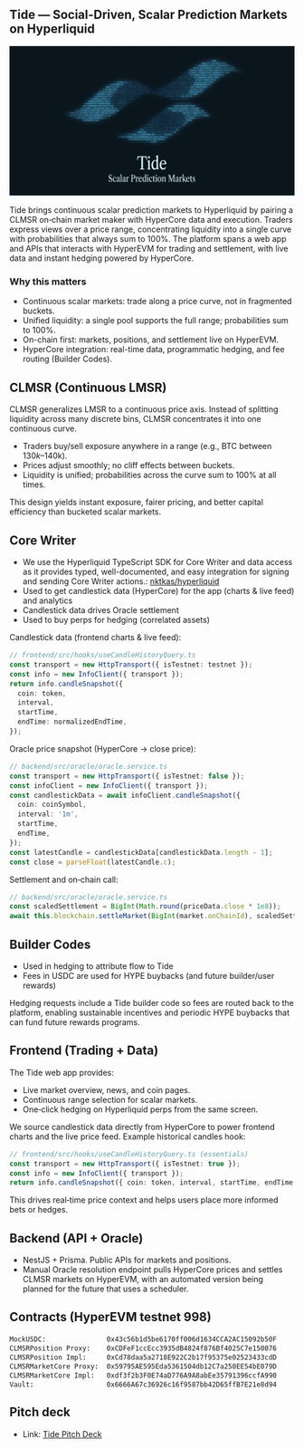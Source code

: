 ## Tide — Social-Driven, Scalar Prediction Markets on Hyperliquid

![Tide Logo](frontend/public/tide.jpg)

Tide brings continuous scalar prediction markets to Hyperliquid by pairing a CLMSR on‑chain market maker with HyperCore data and execution. Traders express views over a price range, concentrating liquidity into a single curve with probabilities that always sum to 100%. The platform spans a web app and APIs that interacts with HyperEVM for trading and settlement, with live data and instant hedging powered by HyperCore.

### Why this matters
- Continuous scalar markets: trade along a price curve, not in fragmented buckets.
- Unified liquidity: a single pool supports the full range; probabilities sum to 100%.
- On-chain first: markets, positions, and settlement live on HyperEVM.
- HyperCore integration: real-time data, programmatic hedging, and fee routing (Builder Codes).

## CLMSR (Continuous LMSR)
CLMSR generalizes LMSR to a continuous price axis. Instead of splitting liquidity across many discrete bins, CLMSR concentrates it into one continuous curve.

- Traders buy/sell exposure anywhere in a range (e.g., BTC between $130k–$140k).
- Prices adjust smoothly; no cliff effects between buckets.
- Liquidity is unified; probabilities across the curve sum to 100% at all times.

This design yields instant exposure, fairer pricing, and better capital efficiency than bucketed scalar markets.

## Core Writer
- We use the Hyperliquid TypeScript SDK for Core Writer and data access as it provides typed, well-documented, and easy integration for signing and sending Core Writer actions.: [nktkas/hyperliquid](https://github.com/nktkas/hyperliquid)
- Used to get candlestick data (HyperCore) for the app (charts & live feed) and analytics
- Candlestick data drives Oracle settlement
- Used to buy perps for hedging (correlated assets)

Candlestick data (frontend charts & live feed):
```ts
// frontend/src/hooks/useCandleHistoryQuery.ts
const transport = new HttpTransport({ isTestnet: testnet });
const info = new InfoClient({ transport });
return info.candleSnapshot({
  coin: token,
  interval,
  startTime,
  endTime: normalizedEndTime,
});
```

Oracle price snapshot (HyperCore → close price):
```ts
// backend/src/oracle/oracle.service.ts
const transport = new HttpTransport({ isTestnet: false });
const infoClient = new InfoClient({ transport });
const candlestickData = await infoClient.candleSnapshot({
  coin: coinSymbol,
  interval: '1m',
  startTime,
  endTime,
});
const latestCandle = candlestickData[candlestickData.length - 1];
const close = parseFloat(latestCandle.c);
```

Settlement and on‑chain call:
```ts
// backend/src/oracle/oracle.service.ts
const scaledSettlement = BigInt(Math.round(priceData.close * 1e8));
await this.blockchain.settleMarket(BigInt(market.onChainId), scaledSettlement);
```

## Builder Codes
- Used in hedging to attribute flow to Tide
- Fees in USDC are used for HYPE buybacks (and future builder/user rewards)

Hedging requests include a Tide builder code so fees are routed back to the platform, enabling sustainable incentives and periodic HYPE buybacks that can fund future rewards programs.

## Frontend (Trading + Data)
The Tide web app provides:
- Live market overview, news, and coin pages.
- Continuous range selection for scalar markets.
- One‑click hedging on Hyperliquid perps from the same screen.

We source candlestick data directly from HyperCore to power frontend charts and the live price feed. Example historical candles hook:
```ts
// frontend/src/hooks/useCandleHistoryQuery.ts (essentials)
const transport = new HttpTransport({ isTestnet: true });
const info = new InfoClient({ transport });
return info.candleSnapshot({ coin: token, interval, startTime, endTime });
```

This drives real‑time price context and helps users place more informed bets or hedges.

## Backend (API + Oracle)
- NestJS + Prisma. Public APIs for markets and positions.
- Manual Oracle resolution endpoint pulls HyperCore prices and settles CLMSR markets on HyperEVM, with an automated version being planned for the future that uses a scheduler.

## Contracts (HyperEVM testnet 998)
```text
MockUSDC:               0x43c56b1d5be6170ff006d1634CCA2AC15092b50F
CLMSRPosition Proxy:    0xCDFeF1ccEcc3935dB4824f876Bf4025C7e150076
CLMSRPosition Impl:     0xCd78daa5a2718E922C2b17f95375e02523433cdD
CLMSRMarketCore Proxy:  0x59795AE595Eda5361504db12C7a250EE54bE079D
CLMSRMarketCore Impl:   0xdf3f2b3F0E74aD776A9A8abEe35791396ccfA990
Vault:                  0x6666A67c36926c16f9587bb42D65ffB7E21e8d94
```

## Pitch deck
- Link: [Tide Pitch Deck](https://www.figma.com/slides/xRDDtPnlwDsMZv6Hm52rjJ/Tide-Deck?node-id=1-15&t=ByNVARfWY3XZHISW-1)
